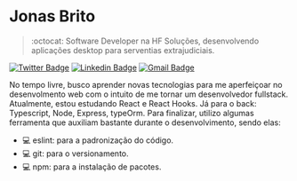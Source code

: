 
# Jonas Brito

> :octocat: Software Developer na HF Soluções, desenvolvendo aplicações desktop para serventias extrajudiciais.

[![Twitter Badge](https://img.shields.io/badge/-@jonasexplore-blue?style=flat-square&labelColor=blue&logo=twitter&logoColor=white&link=https://twitter.com/jonasexplore)](https://twitter.com/jonasexplore)
[![Linkedin Badge](https://img.shields.io/badge/-Jonas_Brito-blue?style=flat-square&logo=Linkedin&logoColor=white&link=https://www.linkedin.com/in/fallying/)](https://www.linkedin.com/in/fallying/)
[![Gmail Badge](https://img.shields.io/badge/-jonasexplore@gmail.com-blue?style=flat-square&logo=Gmail&logoColor=white&link=mailto:jonasexplore@gmail.com)](mailto:jonasexplore@gmail.com)

No tempo livre, busco aprender novas tecnologias para me aperfeiçoar no desenvolmento web com o intuito de me tornar um desenvolvedor fullstack. Atualmente, estou estudando React e React Hooks. Já para o back: Typescript, Node, Express, typeOrm. Para finalizar, utilizo algumas ferramenta que auxiliam bastante durante o desenvolvimento, sendo elas:
* :computer: eslint: para a padronização do código.
* :computer: git: para o versionamento.
* :computer: npm: para a instalação de pacotes.
